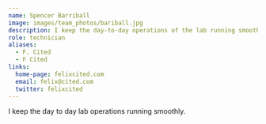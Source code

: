 ```yaml
---
name: Spencer Barriball
image: images/team_photos/bariball.jpg
description: I keep the day-to-day operations of the lab running smoothly
role: technician
aliases:
  - F. Cited
  - F Cited
links:
  home-page: felixcited.com
  email: felix@cited.com
  twitter: felixcited
---
```


I keep the day to day lab operations running smoothly.
